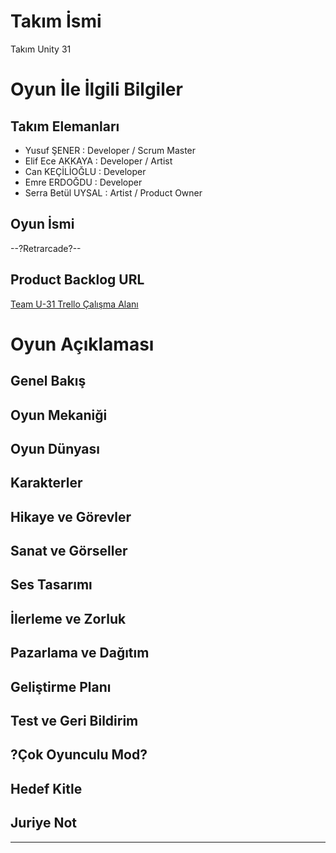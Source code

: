 # **Takım İsmi**

Takım Unity 31

# Oyun İle İlgili Bilgiler

## Takım Elemanları

- Yusuf ŞENER		    : Developer / Scrum Master
- Elif Ece AKKAYA	  : Developer / Artist
- Can KEÇİLİOĞLU	  : Developer
- Emre ERDOĞDU		  : Developer
- Serra Betül UYSAL	: Artist / Product Owner

## Oyun İsmi

--?Retrarcade?--

## Product Backlog URL

[Team U-31 Trello Çalışma Alanı](https://trello.com/w/u31calismaalani)

# Oyun Açıklaması

## Genel Bakış

## Oyun Mekaniği

## Oyun Dünyası

## Karakterler

## Hikaye ve Görevler

## Sanat ve Görseller

## Ses Tasarımı

## İlerleme ve Zorluk

## Pazarlama ve Dağıtım

## Geliştirme Planı

## Test ve Geri Bildirim

## ?Çok Oyunculu Mod?

## Hedef Kitle

## Juriye Not

---
